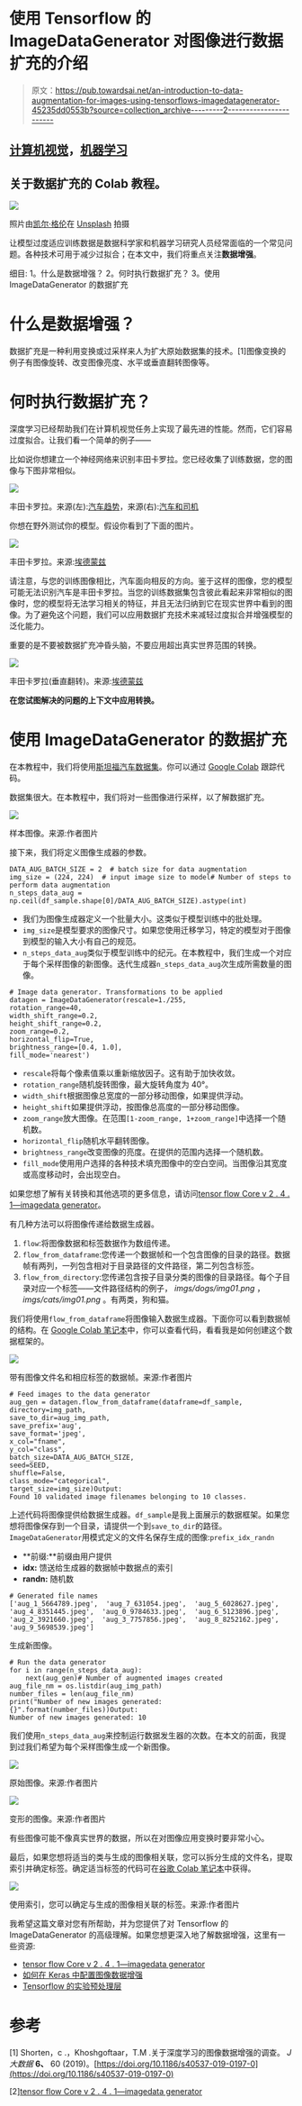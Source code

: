 # 使用 Tensorflow 的 ImageDataGenerator 对图像进行数据扩充的介绍

> 原文：<https://pub.towardsai.net/an-introduction-to-data-augmentation-for-images-using-tensorflows-imagedatagenerator-45235dd0553b?source=collection_archive---------2----------------------->

## [计算机视觉](https://towardsai.net/p/category/computer-vision)，[机器学习](https://towardsai.net/p/category/machine-learning)

## 关于数据扩充的 Colab 教程。

![](img/1e90b1f6d334d4c6d38091e8d7ecd26f.png)

照片由[凯尔·格伦](https://unsplash.com/@kylejglenn?utm_source=medium&utm_medium=referral)在 [Unsplash](https://unsplash.com?utm_source=medium&utm_medium=referral) 拍摄

让模型过度适应训练数据是数据科学家和机器学习研究人员经常面临的一个常见问题。各种技术可用于减少过拟合；在本文中，我们将重点关注**数据增强**。

细目:
1。什么是数据增强？
2。何时执行数据扩充？
3。使用 ImageDataGenerator 的数据扩充

# 什么是数据增强？

数据扩充是一种利用变换或过采样来人为扩大原始数据集的技术。[1]图像变换的例子有图像旋转、改变图像亮度、水平或垂直翻转图像等。

# 何时执行数据扩充？

深度学习已经帮助我们在计算机视觉任务上实现了最先进的性能。然而，它们容易过度拟合。让我们看一个简单的例子——

比如说你想建立一个神经网络来识别丰田卡罗拉。您已经收集了训练数据，您的图像与下图非常相似。

![](img/48a95490101ed369e70c5f397a33cae9.png)

丰田卡罗拉。来源(左):[汽车趋势](https://www.motortrend.com/cars/toyota/corolla/2020/2020-toyota-corolla-sedan-first-drive/)，来源(右):[汽车和司机](https://www.caranddriver.com/toyota/corolla)

你想在野外测试你的模型。假设你看到了下面的图片。

![](img/12c2b7bc53c3abfc235dc143ad1c38f8.png)

丰田卡罗拉。来源:[埃德蒙兹](https://www.edmunds.com/toyota/corolla/2018/review/)

请注意，与您的训练图像相比，汽车面向相反的方向。鉴于这样的图像，您的模型可能无法识别汽车是丰田卡罗拉。当您的训练数据集包含彼此看起来非常相似的图像时，您的模型将无法学习相关的特征，并且无法归纳到它在现实世界中看到的图像。为了避免这个问题，我们可以应用数据扩充技术来减轻过度拟合并增强模型的泛化能力。

重要的是不要被数据扩充冲昏头脑，不要应用超出真实世界范围的转换。

![](img/0c929bcc4f4ee8b964ed5093c85f2b51.png)

丰田卡罗拉(垂直翻转)。来源:[埃德蒙兹](https://www.edmunds.com/toyota/corolla/2018/review/)

**在您试图解决的问题的上下文中应用转换。**

# 使用 ImageDataGenerator 的数据扩充

在本教程中，我们将使用[斯坦福汽车数据集](https://ai.stanford.edu/~jkrause/cars/car_dataset.html)。你可以通过 [Google Colab](https://colab.research.google.com/drive/1AOs6UNl0UF7FjK_AlICr0lhHIVRN_JZM?usp=sharing) 跟踪代码。

数据集很大。在本教程中，我们将对一些图像进行采样，以了解数据扩充。

![](img/2e58d49ad0309dd1ec6dcc6977facb9c.png)

样本图像。来源:作者图片

接下来，我们将定义图像生成器的参数。

```
DATA_AUG_BATCH_SIZE = 2  # batch size for data augmentation
img_size = (224, 224)  # input image size to model# Number of steps to perform data augmentation
n_steps_data_aug = np.ceil(df_sample.shape[0]/DATA_AUG_BATCH_SIZE).astype(int)
```

*   我们为图像生成器定义一个批量大小。这类似于模型训练中的批处理。
*   `img_size`是模型要求的图像尺寸。如果您使用迁移学习，特定的模型对于图像到模型的输入大小有自己的规范。
*   `n_steps_data_aug`类似于模型训练中的纪元。在本教程中，我们生成一个对应于每个采样图像的新图像。迭代生成器`n_steps_data_aug`次生成所需数量的图像。

```
# Image data generator. Transformations to be applied
datagen = ImageDataGenerator(rescale=1./255, 
rotation_range=40, 
width_shift_range=0.2,  
height_shift_range=0.2, 
zoom_range=0.2, 
horizontal_flip=True, 
brightness_range=[0.4, 1.0], 
fill_mode='nearest')
```

*   `rescale`将每个像素值乘以重新缩放因子。这有助于加快收敛。
*   `rotation_range`随机旋转图像，最大旋转角度为 40°。
*   `width_shift`根据图像总宽度的一部分移动图像，如果提供浮动。
*   `height_shift`如果提供浮动，按图像总高度的一部分移动图像。
*   `zoom_range`放大图像。在范围`[1-zoom_range, 1+zoom_range]`中选择一个随机数。
*   `horizontal_flip`随机水平翻转图像。
*   `brightness_range`改变图像的亮度。在提供的范围内选择一个随机数。
*   `fill_mode`使用用户选择的各种技术填充图像中的空白空间。当图像沿其宽度或高度移动时，会出现空白。

如果您想了解有关转换和其他选项的更多信息，请访问[tensor flow Core v 2 . 4 . 1—imagedata generator](https://www.tensorflow.org/api_docs/python/tf/keras/preprocessing/image/ImageDataGenerator)。

有几种方法可以将图像传递给数据生成器。

1.  `flow`:将图像数据和标签数据作为数组传递。
2.  `flow_from_dataframe`:您传递一个数据帧和一个包含图像的目录的路径。数据帧有两列，一列包含相对于目录路径的文件路径，第二列包含标签。
3.  `flow_from_directory`:您传递包含按子目录分类的图像的目录路径。每个子目录对应一个标签——文件路径结构的例子， *imgs/dogs/img01.png* ， *imgs/cats/img01.png* 。有两类，狗和猫。

我们将使用`flow_from_dataframe`将图像输入数据生成器。下面你可以看到数据帧的结构。在 [Google Colab 笔记本](https://colab.research.google.com/drive/1AOs6UNl0UF7FjK_AlICr0lhHIVRN_JZM?usp=sharing)中，你可以查看代码，看看我是如何创建这个数据框架的。

![](img/b246e92b364835687dab865297548fbf.png)

带有图像文件名和相应标签的数据帧。来源:作者图片

```
# Feed images to the data generator 
aug_gen = datagen.flow_from_dataframe(dataframe=df_sample, 
directory=img_path, 
save_to_dir=aug_img_path, 
save_prefix='aug', 
save_format='jpeg', 
x_col="fname", 
y_col="class", 
batch_size=DATA_AUG_BATCH_SIZE, 
seed=SEED, 
shuffle=False, 
class_mode="categorical", 
target_size=img_size)Output:
Found 10 validated image filenames belonging to 10 classes.
```

上述代码将图像提供给数据生成器。`df_sample`是我上面展示的数据框架。如果您想将图像保存到一个目录，请提供一个到`save_to_dir`的路径。`ImageDataGenerator`用模式定义的文件名保存生成的图像:`prefix_idx_randn`

*   **前缀:**前缀由用户提供
*   **idx:** 馈送给生成器的数据帧中数据点的索引
*   **randn:** 随机数

```
# Generated file names
['aug_1_5664789.jpeg',  'aug_7_631054.jpeg',  'aug_5_6028627.jpeg',  'aug_4_8351445.jpeg',  'aug_0_9784633.jpeg',  'aug_6_5123896.jpeg',  'aug_2_3921660.jpeg',  'aug_3_7757856.jpeg',  'aug_8_8252162.jpeg',  'aug_9_5698539.jpeg']
```

生成新图像。

```
# Run the data generator
for i in range(n_steps_data_aug):
    next(aug_gen)# Number of augmented images created
aug_file_nm = os.listdir(aug_img_path)
number_files = len(aug_file_nm)
print("Number of new images generated: {}".format(number_files))Output:
Number of new images generated: 10
```

我们使用`n_steps_data_aug`来控制运行数据发生器的次数。在本文的前面，我提到过我们希望为每个采样图像生成一个新图像。

![](img/2e58d49ad0309dd1ec6dcc6977facb9c.png)

原始图像。来源:作者图片

![](img/0ee352fcdfab79cbd4588e3bfe3277d2.png)

变形的图像。来源:作者图片

有些图像可能不像真实世界的数据，所以在对图像应用变换时要非常小心。

最后，如果您想将适当的类与生成的图像相关联，您可以拆分生成的文件名，提取索引并确定标签。确定适当标签的代码可在[谷歌 Colab 笔记本](https://colab.research.google.com/drive/1AOs6UNl0UF7FjK_AlICr0lhHIVRN_JZM?usp=sharing)中获得。

![](img/2287291157f30829499ba4ef526da0e8.png)

使用索引，您可以确定与生成的图像相关联的标签。来源:作者图片

我希望这篇文章对您有所帮助，并为您提供了对 Tensorflow 的 ImageDataGenerator 的高级理解。如果您想更深入地了解数据增强，这里有一些资源:

*   [tensor flow Core v 2 . 4 . 1—imagedata generator](https://www.tensorflow.org/api_docs/python/tf/keras/preprocessing/image/ImageDataGenerator)
*   [如何在 Keras 中配置图像数据增强](https://machinelearningmastery.com/how-to-configure-image-data-augmentation-when-training-deep-learning-neural-networks/)
*   [Tensorflow 的实验预处理层](https://www.tensorflow.org/tutorials/images/data_augmentation)

# 参考

[1] Shorten，c .，Khoshgoftaar，T.M .关于深度学习的图像数据增强的调查。 *J 大数据* **6、** 60 (2019)。[https://doi.org/10.1186/s40537-019-0197-0](https://doi.org/10.1186/s40537-019-0197-0)

[2][tensor flow Core v 2 . 4 . 1—imagedata generator](https://www.tensorflow.org/api_docs/python/tf/keras/preprocessing/image/ImageDataGenerator)
